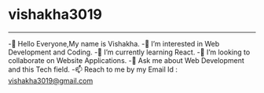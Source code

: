 # vishakha3019
________________________________________________________________________________________________________________________________________________________________________________
-👋 Hello Everyone,My name is Vishakha.
-🔭 I’m interested in Web Development and Coding.
-🌱 I’m currently learning React.
-👯 I’m looking to collaborate on Website Applications.
-💬 Ask me about Web Development and this Tech field.
-📫 Reach to me by my Email Id : vishakha3019@gmail.com
